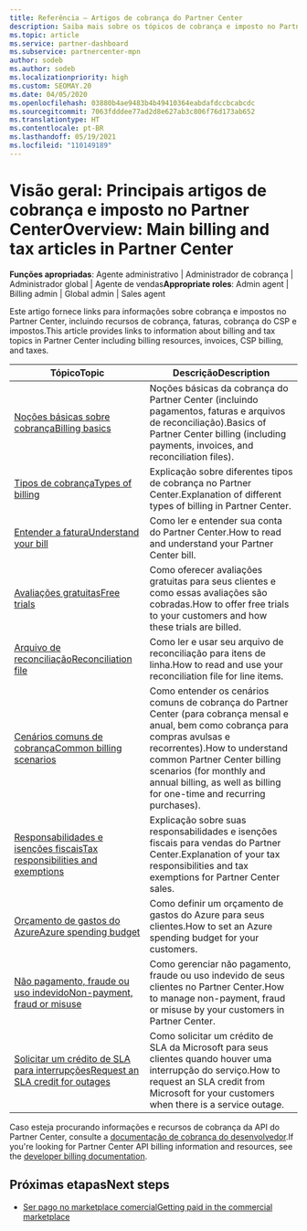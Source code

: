 ```yaml
---
title: Referência – Artigos de cobrança do Partner Center
description: Saiba mais sobre os tópicos de cobrança e imposto no Partner Center. As informações abrangem recursos de cobrança, faturas, cobrança do CSP e impostos.
ms.topic: article
ms.service: partner-dashboard
ms.subservice: partnercenter-mpn
author: sodeb
ms.author: sodeb
ms.localizationpriority: high
ms.custom: SEOMAY.20
ms.date: 04/05/2020
ms.openlocfilehash: 03880b4ae9483b4b49410364eabdafdccbcabcdc
ms.sourcegitcommit: 7063fdddee77ad2d8e627ab3c806f76d173ab652
ms.translationtype: HT
ms.contentlocale: pt-BR
ms.lasthandoff: 05/19/2021
ms.locfileid: "110149189"
---
```

# <a name="overview-main-billing-and-tax-articles-in-partner-center"></a><span data-ttu-id="8c539-104">Visão geral: Principais artigos de cobrança e imposto no Partner Center</span><span class="sxs-lookup"><span data-stu-id="8c539-104">Overview: Main billing and tax articles in Partner Center</span></span>

<span data-ttu-id="8c539-105">**Funções apropriadas**: Agente administrativo | Administrador de cobrança | Administrador global | Agente de vendas</span><span class="sxs-lookup"><span data-stu-id="8c539-105">**Appropriate roles**: Admin agent | Billing admin | Global admin | Sales agent</span></span>

<span data-ttu-id="8c539-106">Este artigo fornece links para informações sobre cobrança e impostos no Partner Center, incluindo recursos de cobrança, faturas, cobrança do CSP e impostos.</span><span class="sxs-lookup"><span data-stu-id="8c539-106">This article provides links to information about billing and tax topics in Partner Center including billing resources, invoices, CSP billing, and taxes.</span></span>


| <span data-ttu-id="8c539-107">Tópico</span><span class="sxs-lookup"><span data-stu-id="8c539-107">Topic</span></span> | <span data-ttu-id="8c539-108">Descrição</span><span class="sxs-lookup"><span data-stu-id="8c539-108">Description</span></span> |
| ----- | ----------- |
| [<span data-ttu-id="8c539-109">Noções básicas sobre cobrança</span><span class="sxs-lookup"><span data-stu-id="8c539-109">Billing basics</span></span>](billing-basics.md) | <span data-ttu-id="8c539-110">Noções básicas da cobrança do Partner Center (incluindo pagamentos, faturas e arquivos de reconciliação).</span><span class="sxs-lookup"><span data-stu-id="8c539-110">Basics of Partner Center billing (including payments, invoices, and reconciliation files).</span></span> |
| [<span data-ttu-id="8c539-111">Tipos de cobrança</span><span class="sxs-lookup"><span data-stu-id="8c539-111">Types of billing</span></span>](./billing-basics.md) | <span data-ttu-id="8c539-112">Explicação sobre diferentes tipos de cobrança no Partner Center.</span><span class="sxs-lookup"><span data-stu-id="8c539-112">Explanation of different types of billing in Partner Center.</span></span> |
| [<span data-ttu-id="8c539-113">Entender a fatura</span><span class="sxs-lookup"><span data-stu-id="8c539-113">Understand your bill</span></span>](read-your-bill.md) | <span data-ttu-id="8c539-114">Como ler e entender sua conta do Partner Center.</span><span class="sxs-lookup"><span data-stu-id="8c539-114">How to read and understand your Partner Center bill.</span></span> |
| [<span data-ttu-id="8c539-115">Avaliações gratuitas</span><span class="sxs-lookup"><span data-stu-id="8c539-115">Free trials</span></span>](offer-your-customers-trials-of-microsoft-products.md) | <span data-ttu-id="8c539-116">Como oferecer avaliações gratuitas para seus clientes e como essas avaliações são cobradas.</span><span class="sxs-lookup"><span data-stu-id="8c539-116">How to offer free trials to your customers and how these trials are billed.</span></span> |
| [<span data-ttu-id="8c539-117">Arquivo de reconciliação</span><span class="sxs-lookup"><span data-stu-id="8c539-117">Reconciliation file</span></span>](use-the-reconciliation-files.md) | <span data-ttu-id="8c539-118">Como ler e usar seu arquivo de reconciliação para itens de linha.</span><span class="sxs-lookup"><span data-stu-id="8c539-118">How to read and use your reconciliation file for line items.</span></span> |
| [<span data-ttu-id="8c539-119">Cenários comuns de cobrança</span><span class="sxs-lookup"><span data-stu-id="8c539-119">Common billing scenarios</span></span>](common-billing-scenarios.md) | <span data-ttu-id="8c539-120">Como entender os cenários comuns de cobrança do Partner Center (para cobrança mensal e anual, bem como cobrança para compras avulsas e recorrentes).</span><span class="sxs-lookup"><span data-stu-id="8c539-120">How to understand common Partner Center billing scenarios (for monthly and annual billing, as well as billing for one-time and recurring purchases).</span></span> |
| [<span data-ttu-id="8c539-121">Responsabilidades e isenções fiscais</span><span class="sxs-lookup"><span data-stu-id="8c539-121">Tax responsibilities and exemptions</span></span>](tax-and-tax-exemptions.md) | <span data-ttu-id="8c539-122">Explicação sobre suas responsabilidades e isenções fiscais para vendas do Partner Center.</span><span class="sxs-lookup"><span data-stu-id="8c539-122">Explanation of your tax responsibilities and tax exemptions for Partner Center sales.</span></span> |
| [<span data-ttu-id="8c539-123">Orçamento de gastos do Azure</span><span class="sxs-lookup"><span data-stu-id="8c539-123">Azure spending budget</span></span>](set-an-azure-spending-budget-for-your-customers.md) | <span data-ttu-id="8c539-124">Como definir um orçamento de gastos do Azure para seus clientes.</span><span class="sxs-lookup"><span data-stu-id="8c539-124">How to set an Azure spending budget for your customers.</span></span> |
| [<span data-ttu-id="8c539-125">Não pagamento, fraude ou uso indevido</span><span class="sxs-lookup"><span data-stu-id="8c539-125">Non-payment, fraud or misuse</span></span>](non-payment-fraud-misuse.md) | <span data-ttu-id="8c539-126">Como gerenciar não pagamento, fraude ou uso indevido de seus clientes no Partner Center.</span><span class="sxs-lookup"><span data-stu-id="8c539-126">How to manage non-payment, fraud or misuse by your customers in Partner Center.</span></span> |
| [<span data-ttu-id="8c539-127">Solicitar um crédito de SLA para interrupções</span><span class="sxs-lookup"><span data-stu-id="8c539-127">Request an SLA credit for outages</span></span>](request-credit.md) | <span data-ttu-id="8c539-128">Como solicitar um crédito de SLA da Microsoft para seus clientes quando houver uma interrupção do serviço.</span><span class="sxs-lookup"><span data-stu-id="8c539-128">How to request an SLA credit from Microsoft for your customers when there is a service outage.</span></span> |

<span data-ttu-id="8c539-129">Caso esteja procurando informações e recursos de cobrança da API do Partner Center, consulte a [documentação de cobrança do desenvolvedor](/partner-center/develop/manage-billing).</span><span class="sxs-lookup"><span data-stu-id="8c539-129">If you're looking for Partner Center API billing information and resources, see the [developer billing documentation](/partner-center/develop/manage-billing).</span></span>

## <a name="next-steps"></a><span data-ttu-id="8c539-130">Próximas etapas</span><span class="sxs-lookup"><span data-stu-id="8c539-130">Next steps</span></span>

- [<span data-ttu-id="8c539-131">Ser pago no marketplace comercial</span><span class="sxs-lookup"><span data-stu-id="8c539-131">Getting paid in the commercial marketplace</span></span>](marketplace-get-paid.md)